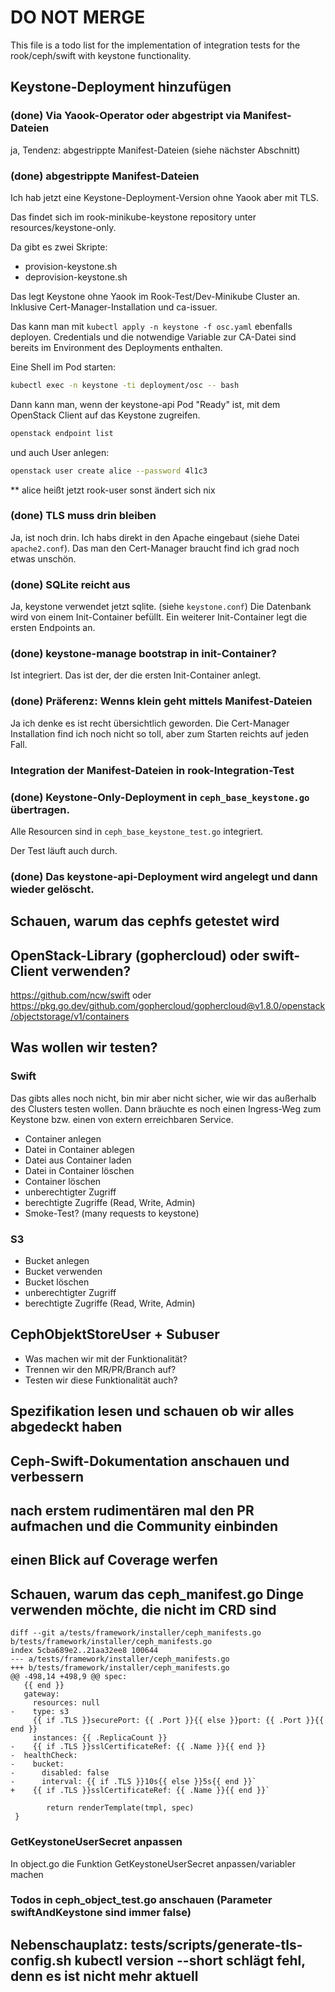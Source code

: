 # DO NOT MERGE

This file is a todo list for the implementation of integration tests for the rook/ceph/swift with keystone functionality.

## Keystone-Deployment hinzufügen

### (done) Via Yaook-Operator oder abgestript via Manifest-Dateien

ja, Tendenz: abgestrippte Manifest-Dateien (siehe nächster Abschnitt)

### (done) abgestrippte Manifest-Dateien

Ich hab jetzt eine Keystone-Deployment-Version ohne Yaook aber mit TLS.

Das findet sich im rook-minikube-keystone repository unter resources/keystone-only.

Da gibt es zwei Skripte:

- provision-keystone.sh
- deprovision-keystone.sh

Das legt Keystone ohne Yaook im Rook-Test/Dev-Minikube Cluster an. Inklusive Cert-Manager-Installation und ca-issuer.

Das kann man mit `kubectl apply -n keystone -f osc.yaml` ebenfalls deployen.
Credentials und die notwendige Variable zur CA-Datei sind bereits im Environment des Deployments enthalten.

Eine Shell im Pod starten:

```sh
kubectl exec -n keystone -ti deployment/osc -- bash
```
Dann kann man, wenn der keystone-api Pod "Ready" ist, mit dem OpenStack Client auf das Keystone zugreifen.

```sh
openstack endpoint list
```

und auch User anlegen:

```sh
openstack user create alice --password 4l1c3
```
** alice heißt jetzt rook-user sonst ändert sich nix

### (done) TLS muss drin bleiben

Ja, ist noch drin. Ich habs direkt in den Apache eingebaut (siehe Datei `apache2.conf`).
Das man den Cert-Manager braucht find ich grad noch etwas unschön.

### (done) SQLite reicht aus

Ja, keystone verwendet jetzt sqlite. (siehe `keystone.conf`)
Die Datenbank wird von einem Init-Container befüllt.
Ein weiterer Init-Container legt die ersten Endpoints an.

### (done) keystone-manage bootstrap in init-Container?
Ist integriert. Das ist der, der die ersten Init-Container anlegt.

### (done) Präferenz: Wenns klein geht mittels Manifest-Dateien

Ja ich denke es ist recht übersichtlich geworden. Die Cert-Manager Installation find ich noch nicht so toll,
aber zum Starten reichts auf jeden Fall.

### Integration der Manifest-Dateien in rook-Integration-Test

### (done) Keystone-Only-Deployment in `ceph_base_keystone.go` übertragen.

Alle Resourcen sind in `ceph_base_keystone_test.go` integriert.

Der Test läuft auch durch.

### (done) Das keystone-api-Deployment wird angelegt und dann wieder gelöscht.

## Schauen, warum das cephfs getestet wird

## OpenStack-Library (gophercloud) oder swift-Client verwenden?

https://github.com/ncw/swift
oder
https://pkg.go.dev/github.com/gophercloud/gophercloud@v1.8.0/openstack/objectstorage/v1/containers

## Was wollen wir testen?

### Swift

Das gibts alles noch nicht, bin mir aber nicht sicher, wie wir das außerhalb des Clusters testen wollen.
Dann bräuchte es noch einen Ingress-Weg zum Keystone bzw. einen von extern erreichbaren Service.

- Container anlegen
- Datei in Container ablegen
- Datei aus Container laden
- Datei in Container löschen
- Container löschen
- unberechtigter Zugriff
- berechtigte Zugriffe (Read, Write, Admin)
- Smoke-Test? (many requests to keystone)

### S3

- Bucket anlegen
- Bucket verwenden
- Bucket löschen
- unberechtigter Zugriff
- berechtigte Zugriffe (Read, Write, Admin)

## CephObjektStoreUser + Subuser

- Was machen wir mit der Funktionalität?
- Trennen wir den MR/PR/Branch auf?
- Testen wir diese Funktionalität auch?

## Spezifikation lesen und schauen ob wir alles abgedeckt haben

## Ceph-Swift-Dokumentation anschauen und verbessern

## nach erstem rudimentären mal den PR aufmachen und die Community einbinden

## einen Blick auf Coverage werfen

## Schauen, warum das ceph_manifest.go Dinge verwenden möchte, die nicht im CRD sind

```
diff --git a/tests/framework/installer/ceph_manifests.go b/tests/framework/installer/ceph_manifests.go
index 5cba689e2..21aa32ee8 100644
--- a/tests/framework/installer/ceph_manifests.go
+++ b/tests/framework/installer/ceph_manifests.go
@@ -498,14 +498,9 @@ spec:
   {{ end }}
   gateway:
     resources: null
-    type: s3
     {{ if .TLS }}securePort: {{ .Port }}{{ else }}port: {{ .Port }}{{ end }}
     instances: {{ .ReplicaCount }}
-    {{ if .TLS }}sslCertificateRef: {{ .Name }}{{ end }}
-  healthCheck:
-    bucket:
-      disabled: false
-      interval: {{ if .TLS }}10s{{ else }}5s{{ end }}`
+    {{ if .TLS }}sslCertificateRef: {{ .Name }}{{ end }}`

        return renderTemplate(tmpl, spec)
 }

```

### GetKeystoneUserSecret anpassen

In object.go die Funktion GetKeystoneUserSecret anpassen/variabler machen

### Todos in ceph_object_test.go anschauen (Parameter swiftAndKeystone sind immer false)

## Nebenschauplatz: tests/scripts/generate-tls-config.sh kubectl version --short schlägt fehl, denn es ist nicht mehr aktuell